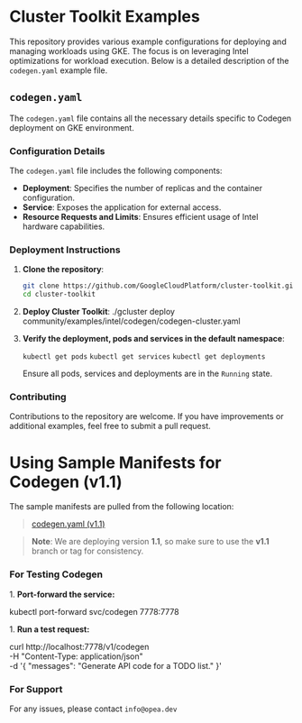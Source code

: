 # Cluster Toolkit Examples

This repository provides various example configurations for deploying and managing workloads using GKE. The focus is on leveraging Intel optimizations for workload execution. Below is a detailed description of the `codegen.yaml` example file. 

## `codegen.yaml`

The `codegen.yaml` file contains all the necessary details specific to Codegen deployment on GKE environment.

### Configuration Details

The `codegen.yaml` file includes the following components: 

-   **Deployment**: Specifies the number of replicas and the container configuration.
-   **Service**: Exposes the application for external access.
-   **Resource Requests and Limits**: Ensures efficient usage of Intel hardware capabilities.

### Deployment Instructions

1. **Clone the repository**:
   ```bash
   git clone https://github.com/GoogleCloudPlatform/cluster-toolkit.git
   cd cluster-toolkit

1. **Deploy Cluster Toolkit**:
   ./gcluster deploy community/examples/intel/codegen/codegen-cluster.yaml

1.  **Verify the deployment, pods and services in the default namespace**:

    `kubectl get pods`
    `kubectl get services`
    `kubectl get deployments`

    Ensure all pods, services and deployments are in the `Running` state.

### Contributing

Contributions to the repository are welcome. If you have improvements or additional examples, feel free to submit a pull request.

# Using Sample Manifests for Codegen (v1.1)

The sample manifests are pulled from the following location:

> [codegen.yaml (v1.1)](https://github.com/opea-project/GenAIExamples/blob/v1.1/CodeGen/kubernetes/intel/cpu/xeon/manifest/codegen.yaml)

> **Note**: We are deploying version **1.1**, so make sure to use the **v1.1** branch or tag for consistency.

### For Testing Codegen ###

1\.  **Port-forward the service:**

kubectl port-forward svc/codegen 7778:7778

1\.  **Run a test request:**

curl  http://localhost:7778/v1/codegen  
     -H  "Content-Type:  application/json"  
     -d  '{  "messages":  "Generate  API  code  for  a  TODO  list."  }'

### For Support ###

For any issues, please contact `info@opea.dev`
